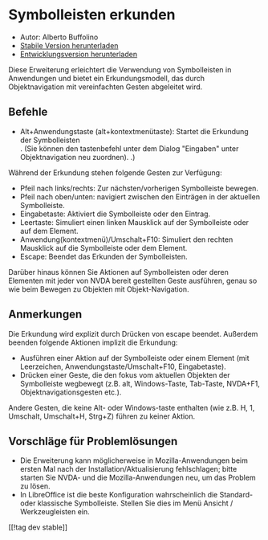 # Symbolleisten erkunden #

* Autor: Alberto Buffolino
* [Stabile Version herunterladen][1]
* [Entwicklungsversion herunterladen][2]

Diese Erweiterung erleichtert die Verwendung von Symbolleisten in
Anwendungen und bietet ein Erkundungsmodell, das durch Objektnavigation mit
vereinfachten Gesten abgeleitet wird.

## Befehle

* Alt+Anwendungstaste (alt+kontextmenütaste): Startet die Erkundung der Symbolleisten<br/>.
(Sie können den tastenbefehl unter dem Dialog "Eingaben" unter Objektnavigation neu zuordnen).
.)

Während der Erkundung stehen folgende Gesten zur Verfügung:

* Pfeil nach links/rechts: Zur nächsten/vorherigen Symbolleiste bewegen.
* Pfeil nach oben/unten: navigiert zwischen den Einträgen in der aktuellen
  Symbolleiste.
* Eingabetaste: Aktiviert die Symbolleiste oder den Eintrag.
* Leertaste: Simuliert einen linken Mausklick auf der Symbolleiste oder auf
  dem Element.
* Anwendung(kontextmenü)/Umschalt+F10: Simuliert den rechten Mausklick auf
  die Symbolleiste oder dem Element.
* Escape: Beendet das Erkunden der Symbolleisten.

Darüber hinaus können Sie Aktionen auf Symbolleisten oder deren Elementen
mit jeder von NVDA bereit gestellten Geste ausführen, genau so wie beim
Bewegen zu Objekten mit Objekt-Navigation.

## Anmerkungen

Die Erkundung wird explizit durch Drücken von escape beendet. Außerdem
beenden folgende Aktionen implizit die Erkundung:

* Ausführen einer Aktion auf der Symbolleiste oder einem Element (mit
  Leerzeichen, Anwendungstaste/Umschalt+F10, Eingabetaste).
* Drücken einer Geste, die den fokus vom aktuellen Objekten der Symbolleiste
  wegbewegt (z.B. alt, Windows-Taste, Tab-Taste, NVDA+F1,
  Objektnavigationsgesten etc.).

Andere Gesten, die keine Alt- oder Windows-taste enthalten (wie z.B. H, 1,
Umschalt, Umschalt+H, Strg+Z) führen zu keiner Aktion.

## Vorschläge für Problemlösungen

* Die Erweiterung kann möglicherweise in Mozilla-Anwendungen beim ersten Mal
  nach der Installation/Aktualisierung fehlschlagen; bitte starten Sie NVDA-
  und die Mozilla-Anwendungen neu, um das Problem zu lösen.
* In LibreOffice ist die beste Konfiguration wahrscheinlich die Standard-
  oder klassische Symbolleiste. Stellen Sie dies im Menü Ansicht /
  Werkzeugleisten ein.


[[!tag dev stable]]

[1]: https://addons.nvda-project.org/files/get.php?file=tbx

[2]: https://addons.nvda-project.org/files/get.php?file=tbx-dev

